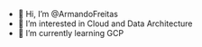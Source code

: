 - 👋 Hi, I’m @ArmandoFreitas
- 👀 I’m interested in Cloud and Data Architecture
- 🌱 I’m currently learning GCP

<!---
ArmandoFreitas/ArmandoFreitas is a ✨ special ✨ repository because its `README.md` (this file) appears on your GitHub profile.
You can click the Preview link to take a look at your changes.
--->
